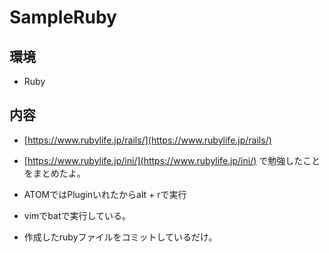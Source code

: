 # SampleRuby

## 環境
* Ruby

## 内容

* [https://www.rubylife.jp/rails/](https://www.rubylife.jp/rails/)
* [https://www.rubylife.jp/ini/](https://www.rubylife.jp/ini/)
で勉強したことをまとめたよ。

* ATOMではPluginいれたからalt + rで実行

* vimでbatで実行している。

* 作成したrubyファイルをコミットしているだけ。
